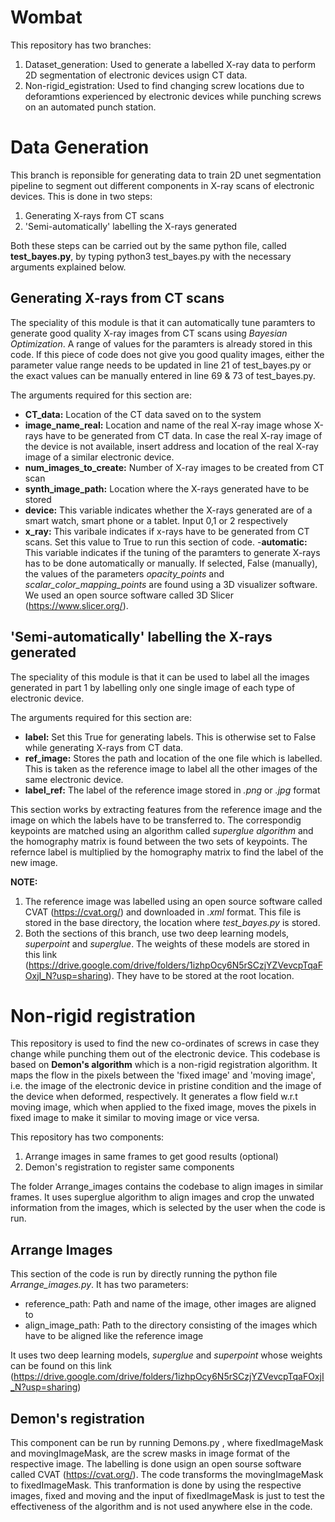 # Wombat
This repository has two branches:

1. Dataset_generation: Used to generate a labelled X-ray data to perform 2D segmentation of electronic devices usign CT data.
2. Non-rigid_egistration: Used to find changing screw locations due to deforamtions experienced by electronic devices while punching screws on an automated punch station.

# Data Generation

This branch is reponsible for generating data to train 2D unet segmentation pipeline to segment out different components in X-ray scans of electronic devices. This is done in two steps:

1. Generating X-rays from CT scans
2. 'Semi-automatically' labelling the X-rays generated

Both these steps can be carried out by the same python file, called **test_bayes.py**, by typing python3 test_bayes.py with the necessary arguments explained below.

## Generating X-rays from CT scans

The speciality of this module is that it can automatically tune paramters to generate good quality X-ray images from CT scans using *Bayesian Optimization*. A range of values for the paramters is already stored in this code. If this piece of code does not give you good quality images, either the parameter value range needs to be updated in line 21 of test_bayes.py or the exact values can be manually entered in line 69 & 73 of test_bayes.py.

The arguments required for this section are:

- **CT_data:** Location of the CT data saved on to the system
- **image_name_real:** Location and name of the real X-ray image whose X-rays have to be generated from CT data. In case the real X-ray image of the device is not available, insert address and location of the real X-ray image of a similar electronic device.
- **num_images_to_create:** Number of X-ray images to be created from CT scan
- **synth_image_path:** Location where the X-rays generated have to be stored
- **device:** This variable indicates whether the X-rays generated are of a smart watch, smart phone or a tablet. Input 0,1 or 2 respectively
- **x_ray:** This varibale indicates if x-rays have to be generated from CT scans. Set this value to True to run this section of code.
-**automatic:** This variable indicates if the tuning of the paramters to generate X-rays has to be done automatically or manually. If selected, False (manually), the values of the parameters *opacity_points* and *scalar_color_mapping_points* are found using a 3D visualizer software. We used an open source software called 3D Slicer (https://www.slicer.org/).

## 'Semi-automatically' labelling the X-rays generated

The speciality of this module is that it can be used to label all the images generated in part 1 by labelling only one single image of each type of electronic device.

The arguments required for this section are: 

- **label:** Set this True for generating labels. This is otherwise set to False while generating X-rays from CT data.
-  **ref_image:** Stores the path and location of the one file which is labelled. This is taken as the reference image to label all the other images of the same electronic device.
-  **label_ref:** The label of the reference image stored in *.png* or *.jpg* format

This section works by extracting features from the reference image and the image on which the labels have to be transferred to. The correspondig keypoints are matched using an algorithm called *superglue algorithm* and the homography matrix is found between the two sets of keypoints. The refernce label is multiplied by the homography matrix to find the label of the new image.

**NOTE:** 
1. The reference image was labelled using an open source software called CVAT (https://cvat.org/) and downloaded in *.xml* format. This file is stored in the base directory, the location where *test_bayes.py* is stored.
2. Both the sections of this branch, use two deep learning models, *superpoint* and *superglue*. The weights of these models are stored in this link (https://drive.google.com/drive/folders/1izhpOcy6N5rSCzjYZVevcpTqaFOxjI_N?usp=sharing). They have to be stored at the root location.

# Non-rigid registration

This repository is used to find the new co-ordinates of screws in case they change while punching them out of the electronic device. This codebase is based on **Demon's algorithm** which is a non-rigid registration algorithm. It maps the flow in the pixels between the 'fixed image' and 'moving image', i.e. the image of the electronic device in pristine condition and the image of the device when deformed, respectively. It generates a flow field w.r.t moving image, which when applied to the fixed image, moves the pixels in fixed image to make it similar to moving image or vice versa. 

This repository has two components:
1. Arrange images in same frames to get good results (optional)
2. Demon's registration to register same components 

The folder Arrange_images contains the codebase to align images in similar frames. It uses superglue algorithm to align images and crop the unwated information from the images, which is selected by the user when the code is run.

## Arrange Images

This section of the code is run by directly running the python file *Arrange_images.py*. It has two parameters:
- reference_path: Path and name of the image, other images are aligned to 
- align_image_path: Path to the directory consisting of the images which have to be aligned like the reference image

It uses two deep learning models, *superglue* and *superpoint* whose weights can be found on this link (https://drive.google.com/drive/folders/1izhpOcy6N5rSCzjYZVevcpTqaFOxjI_N?usp=sharing)

## Demon's registration

This component can be run by running Demons.py <fixedImageFile> <movingImageFile> <fixedImageMask> <movingImageMask>, where fixedImageMask and movingImageMask, are the screw masks in image format of the respective image. The labelling is done usign an open sourse software called CVAT (https://cvat.org/). The code transforms the movingImageMask to fixedImageMask. This tranformation is done by using the respective images, fixed and moving and the input of fixedImageMask is just to test the effectiveness of the algorithm and is not used anywhere else in the code.